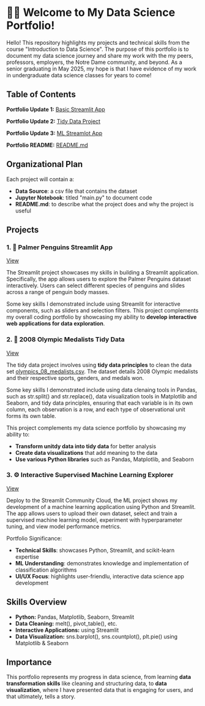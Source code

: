 # 👩‍💻 Welcome to My Data Science Portfolio!

Hello! This repository highlights my projects and technical skills from the course "Introduction to Data Science". The purpose of this portfolio is to document my data science journey and share my work with the my peers, professors, employers, the Notre Dame community, and beyond. As a senior graduating in May 2025, my hope is that I have evidence of my work in undergraduate data science classes for years to come!

## Table of Contents

**Portfolio Update 1:** [Basic Streamlit App](https://github.com/sophiakun/Kunisaki-Data-Science-Portfolio/tree/main/basic-streamlit-app)

**Portfolio Update 2:** [Tidy Data Project](https://github.com/sophiakun/Kunisaki-Data-Science-Portfolio/tree/main/TidyData-Project)

**Portfolio Update 3:** [ML Streamlot App](https://github.com/sophiakun/Kunisaki-Data-Science-Portfolio/tree/main/MLStreamlitApp)

**Portfolio README:** [README.md](https://github.com/sophiakun/Kunisaki-Data-Science-Portfolio/blob/main/README.md)

## Organizational Plan

Each project will contain a:
- **Data Source**: a csv file that contains the dataset
- **Jupyter Notebook**: titled "main.py" to document code
- **README.md**: to describe what the project does and why the project is useful

## Projects

### **1. 🐧 Palmer Penguins Streamlit App**
[View](https://github.com/sophiakun/Kunisaki-Data-Science-Portfolio/tree/main/basic-streamlit-app)

The Streamlit project showcases my skills in building a Streamlit application. Specifically, the app allows users to explore the Palmer Penguins dataset interactively. Users can select different species of penguins and slides across a range of penguin body masses. 

Some key skills I demonstrated include using Streamlit for interactive components, such as sliders and selection filters. This project complements my overall coding portfolio by showcasing my ability to **develop interactive web applications for data exploration**.

### **2. 🏅 2008 Olympic Medalists Tidy Data**
[View](https://github.com/sophiakun/Kunisaki-Data-Science-Portfolio/tree/main/TidyData-Project)

The tidy data project involves using **tidy data principles** to clean the data set [olympics_08_medalists.csv](https://edjnet.github.io/OlympicsGoNUTS/2008/). The dataset details 2008 Olympic medalists and their respective sports, genders, and medals won.  

Some key skills I demonstrated include using data clenaing tools in Pandas, such as  str.split() and str.replace(), data visualization tools in Matplotlib and Seaborn, and tidy data principles, ensuring that each variable is in its own column, each observation is a row, and each type of observational unit forms its own table.  

This project complements my data science portfolio by showcasing my ability to:
- **Transform unitdy data into tidy data** for better analysis
- **Create data visualizations** that add meaning to the data
- **Use various Python libraries** such as Pandas, Matplotlib, and Seaborn

### **3. ⚙️ Interactive Supervised Machine Learning Explorer**
[View](https://github.com/sophiakun/Kunisaki-Data-Science-Portfolio/tree/main/MLStreamlitApp)

Deploy to the Streamlit Community Cloud, the ML project shows my development of a machine learning application using Python and Streamlit. The app allows users to upload their own dataset, select and train a supervised machine learning model, experiment with hyperparameter tuning, and view model performance metrics. 

Portfolio Significance:
- **Technical Skills**: showcases Python, Streamlit, and scikit-learn expertise
- **ML Understanding**: demonstrates knowledge and implementation of classification algorithms
- **UI/UX Focus**: highlights user-friendlu, interactive data science app development

## Skills Overview

- **Python:** Pandas, Matplotlib, Seaborn, Streamlit
- **Data Cleaning:** melt(), pivot_table(), etc.
- **Interactive Applications:** using Streamlit
- **Data Visualization:** sns.barplot(), sns.countplot(), plt.pie() using Matplotlib & Seaborn

## Importance

This portfolio represents my progress in data science, from learning **data transformation skills** like cleaning and structuring data, to **data visualization**, where I have presented data that is engaging for users, and that ultimately, tells a story. 
